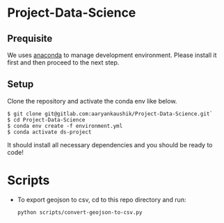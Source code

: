 # Project-Data-Science

## Prequisite

We uses [anaconda](https://www.anaconda.com/products/distribution) to manage development environment. Please install it first and then proceed to the next step.

## Setup

Clone the repository and activate the conda env like below.

```
$ git clone git@gitlab.com:aaryankaushik/Project-Data-Science.git`
$ cd Project-Data-Science
$ conda env create -f environment.yml
$ conda activate ds-project
```

It should install all necessary dependencies and you should be ready to code!

# Scripts

- To export geojson to csv, cd to this repo directory and run:
    ```
    python scripts/convert-geojson-to-csv.py
    ```
